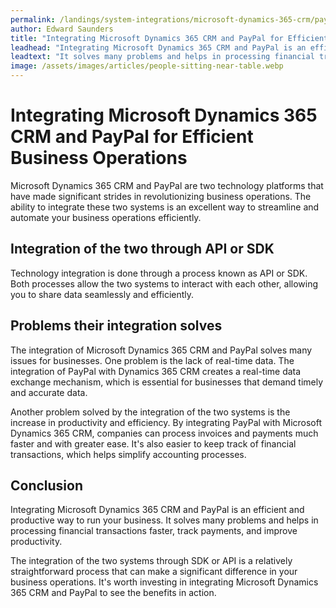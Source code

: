 ```yaml
---
permalink: /landings/system-integrations/microsoft-dynamics-365-crm/paypal
author: Edward Saunders
title: "Integrating Microsoft Dynamics 365 CRM and PayPal for Efficient Business Operations"
leadhead: "Integrating Microsoft Dynamics 365 CRM and PayPal is an efficient and productive way to run your business"
leadtext: "It solves many problems and helps in processing financial transactions faster, track payments, and improve productivity."
image: /assets/images/articles/people-sitting-near-table.webp
---
```

<div class="arttext"><h1>Integrating Microsoft Dynamics 365 CRM and PayPal for Efficient Business Operations</h1>
<p>Microsoft Dynamics 365 CRM and PayPal are two technology platforms that have made significant strides in revolutionizing business operations. The ability to integrate these two systems is an excellent way to streamline and automate your business operations efficiently. </p>

<h2>Integration of the two through API or SDK </h2>
<p>Technology integration is done through a process known as API or SDK. Both processes allow the two systems to interact with each other, allowing you to share data seamlessly and efficiently. </p>

<h2>Problems their integration solves</h2>
<p>The integration of Microsoft Dynamics 365 CRM and PayPal solves many issues for businesses. One problem is the lack of real-time data. The integration of PayPal with Dynamics 365 CRM creates a real-time data exchange mechanism, which is essential for businesses that demand timely and accurate data. </p>
<p>Another problem solved by the integration of the two systems is the increase in productivity and efficiency. By integrating PayPal with Microsoft Dynamics 365 CRM, companies can process invoices and payments much faster and with greater ease. It's also easier to keep track of financial transactions, which helps simplify accounting processes. </p>

<h2>Conclusion</h2>
<p>Integrating Microsoft Dynamics 365 CRM and PayPal is an efficient and productive way to run your business. It solves many problems and helps in processing financial transactions faster, track payments, and improve productivity. </p>
<p>The integration of the two systems through SDK or API is a relatively straightforward process that can make a significant difference in your business operations. It's worth investing in integrating Microsoft Dynamics 365 CRM and PayPal to see the benefits in action. </p>
</div>